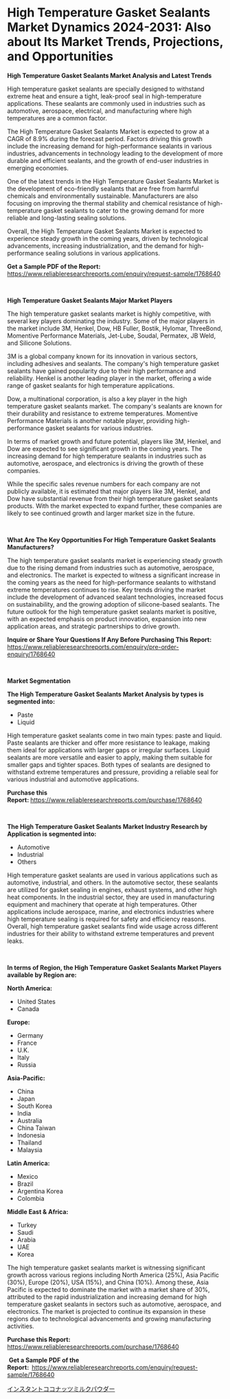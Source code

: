 <p><h1>High Temperature Gasket Sealants Market Dynamics 2024-2031: Also about Its Market Trends, Projections, and Opportunities</h1></p><p><strong>High Temperature Gasket Sealants Market Analysis and Latest Trends</strong></p>
<p><p>High temperature gasket sealants are specially designed to withstand extreme heat and ensure a tight, leak-proof seal in high-temperature applications. These sealants are commonly used in industries such as automotive, aerospace, electrical, and manufacturing where high temperatures are a common factor.</p><p>The High Temperature Gasket Sealants Market is expected to grow at a CAGR of 8.9% during the forecast period. Factors driving this growth include the increasing demand for high-performance sealants in various industries, advancements in technology leading to the development of more durable and efficient sealants, and the growth of end-user industries in emerging economies.</p><p>One of the latest trends in the High Temperature Gasket Sealants Market is the development of eco-friendly sealants that are free from harmful chemicals and environmentally sustainable. Manufacturers are also focusing on improving the thermal stability and chemical resistance of high-temperature gasket sealants to cater to the growing demand for more reliable and long-lasting sealing solutions.</p><p>Overall, the High Temperature Gasket Sealants Market is expected to experience steady growth in the coming years, driven by technological advancements, increasing industrialization, and the demand for high-performance sealing solutions in various applications.</p></p>
<p><strong>Get a Sample PDF of the Report:&nbsp;</strong> <a href="https://www.reliableresearchreports.com/enquiry/request-sample/1768640">https://www.reliableresearchreports.com/enquiry/request-sample/1768640</a></p>
<p>&nbsp;</p>
<p><strong>High Temperature Gasket Sealants Major Market Players</strong></p>
<p><p>The high temperature gasket sealants market is highly competitive, with several key players dominating the industry. Some of the major players in the market include 3M, Henkel, Dow, HB Fuller, Bostik, Hylomar, ThreeBond, Momentive Performance Materials, Jet-Lube, Soudal, Permatex, JB Weld, and Silicone Solutions.</p><p>3M is a global company known for its innovation in various sectors, including adhesives and sealants. The company's high temperature gasket sealants have gained popularity due to their high performance and reliability. Henkel is another leading player in the market, offering a wide range of gasket sealants for high temperature applications.</p><p>Dow, a multinational corporation, is also a key player in the high temperature gasket sealants market. The company's sealants are known for their durability and resistance to extreme temperatures. Momentive Performance Materials is another notable player, providing high-performance gasket sealants for various industries.</p><p>In terms of market growth and future potential, players like 3M, Henkel, and Dow are expected to see significant growth in the coming years. The increasing demand for high temperature sealants in industries such as automotive, aerospace, and electronics is driving the growth of these companies.</p><p>While the specific sales revenue numbers for each company are not publicly available, it is estimated that major players like 3M, Henkel, and Dow have substantial revenue from their high temperature gasket sealants products. With the market expected to expand further, these companies are likely to see continued growth and larger market size in the future.</p></p>
<p>&nbsp;</p>
<p><strong>What Are The Key Opportunities For High Temperature Gasket Sealants Manufacturers?</strong></p>
<p><p>The high temperature gasket sealants market is experiencing steady growth due to the rising demand from industries such as automotive, aerospace, and electronics. The market is expected to witness a significant increase in the coming years as the need for high-performance sealants to withstand extreme temperatures continues to rise. Key trends driving the market include the development of advanced sealant technologies, increased focus on sustainability, and the growing adoption of silicone-based sealants. The future outlook for the high temperature gasket sealants market is positive, with an expected emphasis on product innovation, expansion into new application areas, and strategic partnerships to drive growth.</p></p>
<p><strong>Inquire or Share Your Questions If Any Before Purchasing This Report:</strong> <a href="https://www.reliableresearchreports.com/enquiry/pre-order-enquiry/1768640">https://www.reliableresearchreports.com/enquiry/pre-order-enquiry/1768640</a></p>
<p>&nbsp;</p>
<p><strong>Market Segmentation</strong></p>
<p><strong>The High Temperature Gasket Sealants Market Analysis by types is segmented into:</strong></p>
<p><ul><li>Paste</li><li>Liquid</li></ul></p>
<p><p>High temperature gasket sealants come in two main types: paste and liquid. Paste sealants are thicker and offer more resistance to leakage, making them ideal for applications with larger gaps or irregular surfaces. Liquid sealants are more versatile and easier to apply, making them suitable for smaller gaps and tighter spaces. Both types of sealants are designed to withstand extreme temperatures and pressure, providing a reliable seal for various industrial and automotive applications.</p></p>
<p><strong>Purchase this Report:&nbsp;</strong><a href="https://www.reliableresearchreports.com/purchase/1768640">https://www.reliableresearchreports.com/purchase/1768640</a></p>
<p>&nbsp;</p>
<p><strong>The High Temperature Gasket Sealants Market Industry Research by Application is segmented into:</strong></p>
<p><ul><li>Automotive</li><li>Industrial</li><li>Others</li></ul></p>
<p><p>High temperature gasket sealants are used in various applications such as automotive, industrial, and others. In the automotive sector, these sealants are utilized for gasket sealing in engines, exhaust systems, and other high heat components. In the industrial sector, they are used in manufacturing equipment and machinery that operate at high temperatures. Other applications include aerospace, marine, and electronics industries where high temperature sealing is required for safety and efficiency reasons. Overall, high temperature gasket sealants find wide usage across different industries for their ability to withstand extreme temperatures and prevent leaks.</p></p>
<p>&nbsp;</p>
<p><strong>In terms of Region, the High Temperature Gasket Sealants Market Players available by Region are:</strong></p>
<p>
    <p> <strong> North America: </strong>
        <ul>
            <li>United States</li>
            <li>Canada</li>
        </ul>
        </p> 
    <p> <strong> Europe: </strong>
        <ul>
            <li>Germany</li>
            <li>France</li>
            <li>U.K.</li>
            <li>Italy</li>
            <li>Russia</li>
        </ul>
        </p> 
    <p> <strong> Asia-Pacific: </strong>
        <ul>
            <li>China</li>
            <li>Japan</li>
            <li>South Korea</li>
            <li>India</li>
            <li>Australia</li>
            <li>China Taiwan</li>
            <li>Indonesia</li>
            <li>Thailand</li>
            <li>Malaysia</li>
        </ul>
        </p> 
    <p> <strong> Latin America: </strong>
        <ul>
            <li>Mexico</li>
            <li>Brazil</li>
            <li>Argentina Korea</li>
            <li>Colombia</li>
        </ul>
        </p> 
    <p> <strong> Middle East & Africa: </strong>
        <ul>
            <li>Turkey</li>
            <li>Saudi</li>
            <li>Arabia</li>
            <li>UAE</li>
            <li>Korea</li>
        </ul>
    </p>
    </p>
<p><p>The high temperature gasket sealants market is witnessing significant growth across various regions including North America (25%), Asia Pacific (30%), Europe (20%), USA (15%), and China (10%). Among these, Asia Pacific is expected to dominate the market with a market share of 30%, attributed to the rapid industrialization and increasing demand for high temperature gasket sealants in sectors such as automotive, aerospace, and electronics. The market is projected to continue its expansion in these regions due to technological advancements and growing manufacturing activities.</p></p>
<p><strong>Purchase this Report: </strong><a href="https://www.reliableresearchreports.com/purchase/1768640">https://www.reliableresearchreports.com/purchase/1768640</a></p>
<p>&nbsp;<strong>Get a Sample PDF of the Report:&nbsp;&nbsp;</strong><a href="https://www.reliableresearchreports.com/enquiry/request-sample/1768640">https://www.reliableresearchreports.com/enquiry/request-sample/1768640</a></p>
<p><strong></strong></p>
<p><p><a href="https://github.com/oafhukehf4709715/Market-Research-Report-List-1/blob/main/9084493830.md">インスタントココナッツミルクパウダー</a></p></p>